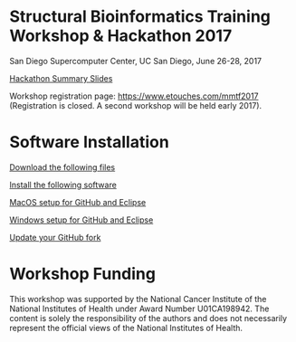 # Structural Bioinformatics Training Workshop &amp; Hackathon 2017
San Diego Supercomputer Center, UC San Diego, June 26-28, 2017

[Hackathon Summary Slides](9-hackathon/MMTF2017-Summary.pdf)

Workshop registration page: <https://www.etouches.com/mmtf2017>
(Registration is closed. A second workshop will be held early 2017).

# Software Installation

[Download the following files](setup/FileDownload.pdf)


[Install the following software](setup/SoftwareSetup.pdf)


[MacOS setup for GitHub and Eclipse](setup/GitHub_Eclipse_Setup_MacOS.pdf)

[Windows setup for GitHub and Eclipse](setup/GitHub_Eclipse_Setup_Windows.pdf)

[Update your GitHub fork](2-intro-spark/MMTF2017-Software_installation.pdf)

# Workshop Funding
This workshop was supported by the National Cancer Institute of the National Institutes of Health under Award Number U01CA198942. The content is solely the responsibility of the authors and does not necessarily represent the official views of the National Institutes of Health.
